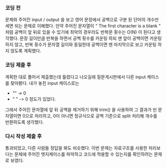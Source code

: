 ### 코딩 전

문제와 주어진 input / output 을 보고 영어 문장에서 공백으로 구분 된 단어의 개수만 세면 되는 문제로 이해했다.
만약 주어진 문자열이 " The first character is a blank " 처럼 공백이 앞 뒤로 있을 수 있기에
최악의 경우라도 반복문 횟수는 O(N) 이 된다고 생각했다.
문장 길이만큼 반복을 하면서 공백 횟수를 카운팅 하되
맨 앞이 공백이면 카운팅 하지 않고,
반복 횟수가 문자열 길이와 동일한데 공백이면 맨 마지막으로 보고 카운팅 하지 않도록
계획했다.

### 코딩 제출 후

계획한 대로 풀어서 제출했는데 틀렸다고 나오길래
질문게시판에서 다른 input 케이스를 찾아봤다.
내가 놓친 input 케이스로는

- "" -> 0
- " " -> 0
  정도가 있었다.

그래서 주어진 문자열에 앞 뒤 공백을 제거하기 위해 trim() 을 사용하여
그 결과가 빈 문자열이면 0으로 처리하고, 0이 아니면 정규식으로 공백 기준으로
split 처리해 개수를 반환하도록 생각했다.

### 다시 작성 제출 후

통과되었고, 다른 사람들 정답을 봐도 비슷했다.
이번 문제는 자료구조를 사용한 처리보다는
문제에 주어진 엣지케이스를 파악하고 코드에 적용할 수 있는지를
확인하려는 문제로 보였다.
